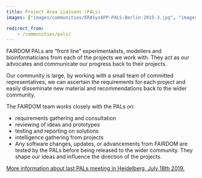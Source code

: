 ```yaml
---
title: Project Area Liaisons (PALs)
images: ["images/communities/ERASysAPP-PALS-Berlin-2015-3.jpg", "images/communities/Gruppe_15-09-15_0005_a_0.jpg","images/communities/neu1.jpg","images/communities/neu7.jpg","images/communities/neu8.jpg", "images/communities/old1.jpg", "images/communities/old2.jpg", "images/communities/old5.jpg", "images/communities/Workshop_Olga_Krebs_157.jpg"]

redirect_from:
    - /communities/pals/
---
```



FAIRDOM PALs are “front line” experimentalists, modellers and bioinformaticians from each of the projects we work with. They act as our advocates and communicate our progress back to their projects.

Our community is large, by working with a small team of committed representatives, we can ascertain the requirements for each project and easily disseminate new material and recommendations back to the wider community.

The FAIRDOM team works closely with the PALs on:

* requirements gathering and consultation
* reviewing of ideas and prototypes
* testing and reporting on solutions
* intelligence gathering from projects
* Any software changes, updates, or advancements from FAIRDOM are tested by the PALs before being released to the wider community. They shape our ideas and influence the direction of the projects.

[More information about last PALs meeting in Heidelberg, July 18th 2019.](https://fairdomhub.org/events/191)
